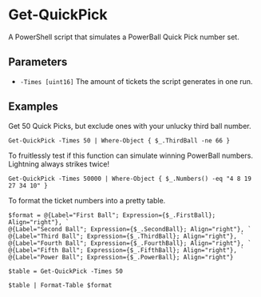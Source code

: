 # Get-QuickPick
A PowerShell script that simulates a PowerBall Quick Pick number set.

## Parameters
* `-Times [uint16]` The amount of tickets the script generates in one run.

## Examples
Get 50 Quick Picks, but exclude ones with your unlucky third ball number.

    Get-QuickPick -Times 50 | Where-Object { $_.ThirdBall -ne 66 }

To fruitlessly test if this function can simulate winning PowerBall numbers. Lightning always strikes twice!

    Get-QuickPick -Times 50000 | Where-Object { $_.Numbers() -eq "4 8 19 27 34 10" }

To format the ticket numbers into a pretty table.

    $format = @{Label="First Ball"; Expression={$_.FirstBall}; Align="right"}, `
    @{Label="Second Ball"; Expression={$_.SecondBall}; Align="right"}, `
    @{Label="Third Ball"; Expression={$_.ThirdBall}; Align="right"}, `
    @{Label="Fourth Ball"; Expression={$_.FourthBall}; Align="right"}, `
    @{Label="Fifth Ball"; Expression={$_.FifthBall}; Align="right"}, `
    @{Label="Power Ball"; Expression={$_.PowerBall}; Align="right"}

    $table = Get-QuickPick -Times 50

    $table | Format-Table $format

